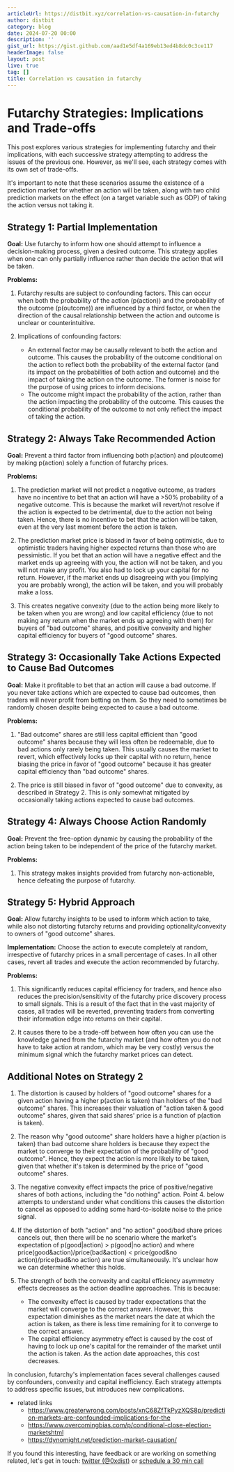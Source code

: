 ```yaml
---
articleUrl: https://distbit.xyz/correlation-vs-causation-in-futarchy
author: distbit
category: blog
date: 2024-07-20 00:00
description: ''
gist_url: https://gist.github.com/aad1e5df4a169eb13ed4b8dc0c3ce117
headerImage: false
layout: post
live: true
tag: []
title: Correlation vs causation in futarchy
---
```





# Futarchy Strategies: Implications and Trade-offs  

This post explores various strategies for implementing futarchy and their implications, with each successive strategy attempting to address the issues of the previous one. However, as we'll see, each strategy comes with its own set of trade-offs.  

It's important to note that these scenarios assume the existence of a prediction market for whether an action will be taken, along with two child prediction markets on the effect (on a target variable such as GDP) of taking the action versus not taking it.  

## Strategy 1: Partial Implementation  

**Goal:** Use futarchy to inform how one should attempt to influence a decision-making process, given a desired outcome. This strategy applies when one can only partially influence rather than decide the action that will be taken.  

**Problems:**  
1. Futarchy results are subject to confounding factors. This can occur when both the probability of the action (p(action)) and the probability of the outcome (p(outcome)) are influenced by a third factor, or when the direction of the causal relationship between the action and outcome is unclear or counterintuitive.  

2. Implications of confounding factors:  
   - An external factor may be causally relevant to both the action and outcome. This causes the probability of the outcome conditional on the action to reflect both the probability of the external factor (and its impact on the probabilities of both action and outcome) and the impact of taking the action on the outcome. The former is noise for the purpose of using prices to inform decisions.  
   - The outcome might impact the probability of the action, rather than the action impacting the probability of the outcome. This causes the conditional probability of the outcome to not only reflect the impact of taking the action.  

## Strategy 2: Always Take Recommended Action  

**Goal:** Prevent a third factor from influencing both p(action) and p(outcome) by making p(action) solely a function of futarchy prices.  

**Problems:**  
1. The prediction market will not predict a negative outcome, as traders have no incentive to bet that an action will have a >50% probability of a negative outcome. This is because the market will revert/not resolve if the action is expected to be detrimental, due to the action not being taken. Hence, there is no incentive to bet that the action will be taken, even at the very last moment before the action is taken.  

2. The prediction market price is biased in favor of being optimistic, due to optimistic traders having higher expected returns than those who are pessimistic. If you bet that an action will have a negative effect and the market ends up agreeing with you, the action will not be taken, and you will not make any profit. You also had to lock up your capital for no return. However, if the market ends up disagreeing with you (implying you are probably wrong), the action will be taken, and you will probably make a loss.  

3. This creates negative convexity (due to the action being more likely to be taken when you are wrong) and low capital efficiency (due to not making any return when the market ends up agreeing with them) for buyers of "bad outcome" shares, and positive convexity and higher capital efficiency for buyers of "good outcome" shares.  

## Strategy 3: Occasionally Take Actions Expected to Cause Bad Outcomes  

**Goal:** Make it profitable to bet that an action will cause a bad outcome. If you never take actions which are expected to cause bad outcomes, then traders will never profit from betting on them. So they need to sometimes be randomly chosen despite being expected to cause a bad outcome.  

**Problems:**  
1. "Bad outcome" shares are still less capital efficient than "good outcome" shares because they will less often be redeemable, due to bad actions only rarely being taken. This usually causes the market to revert, which effectively locks up their capital with no return, hence biasing the price in favor of "good outcome" because it has greater capital efficiency than "bad outcome" shares.  

2. The price is still biased in favor of "good outcome" due to convexity, as described in Strategy 2. This is only somewhat mitigated by occasionally taking actions expected to cause bad outcomes.  

## Strategy 4: Always Choose Action Randomly  

**Goal:** Prevent the free-option dynamic by causing the probability of the action being taken to be independent of the price of the futarchy market.  

**Problems:**  
1. This strategy makes insights provided from futarchy non-actionable, hence defeating the purpose of futarchy.  

## Strategy 5: Hybrid Approach  

**Goal:** Allow futarchy insights to be used to inform which action to take, while also not distorting futarchy returns and providing optionality/convexity to owners of "good outcome" shares.  

**Implementation:** Choose the action to execute completely at random, irrespective of futarchy prices in a small percentage of cases. In all other cases, revert all trades and execute the action recommended by futarchy.  

**Problems:**  
1. This significantly reduces capital efficiency for traders, and hence also reduces the precision/sensitivity of the futarchy price discovery process to small signals. This is a result of the fact that in the vast majority of cases, all trades will be reverted, preventing traders from converting their information edge into returns on their capital.  

2. It causes there to be a trade-off between how often you can use the knowledge gained from the futarchy market (and how often you do not have to take action at random, which may be very costly) versus the minimum signal which the futarchy market prices can detect.  

## Additional Notes on Strategy 2  


1. The distortion is caused by holders of "good outcome" shares for a given action having a higher p(action is taken) than holders of the "bad outcome" shares. This increases their valuation of "action taken & good outcome" shares, given that said shares' price is a function of p(action is taken).  

2. The reason why "good outcome" share holders have a higher p(action is taken) than bad outcome share holders is because they expect the market to converge to their expectation of the probability of "good outcome". Hence, they expect the action is more likely to be taken, given that whether it's taken is determined by the price of "good outcome" shares.  

3. The negative convexity effect impacts the price of positive/negative shares of both actions, including the "do nothing" action. Point 4. below attempts to understand under what conditions this causes the distortion to cancel as opposed to adding some hard-to-isolate noise to the price signal.  

4. If the distortion of both "action" and "no action" good/bad share prices cancels out, then there will be no scenario where the market's expectation of p(good|action) > p(good|no action) and where price(good&action)/price(bad&action) < price(good&no action)/price(bad&no action) are true simultaneously. It's unclear how we can determine whether this holds.  

5. The strength of both the convexity and capital efficiency asymmetry effects decreases as the action deadline approaches. This is because:  
   - The convexity effect is caused by trader expectations that the market will converge to the correct answer. However, this expectation diminishes as the market nears the date at which the action is taken, as there is less time remaining for it to converge to the correct answer.  
   - The capital efficiency asymmetry effect is caused by the cost of having to lock up one's capital for the remainder of the market until the action is taken. As the action date approaches, this cost decreases.  

In conclusion, futarchy's implementation faces several challenges caused by confounders, convexity and capital inefficiency. Each strategy attempts to address specific issues, but introduces new complications.  

- related links  
    - https://www.greaterwrong.com/posts/xnC68ZfTkPyzXQS8p/prediction-markets-are-confounded-implications-for-the  
    - https://www.overcomingbias.com/p/conditional-close-election-marketshtml  
    - https://dynomight.net/prediction-market-causation/  

If you found this interesting, have feedback or are working on something related, let's get in touch: [twitter (@0xdist)](https://twitter.com/0xdist) or [schedule a 30 min call](https://cal.com/distbit/30min)